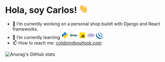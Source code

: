 # Hola, soy Carlos! <img src="img/wave.gif" width="30px">

- 🔭 I’m currently working on a personal shop buildt with Django and React frameworks.
- 🌱 I’m currently learning <img src="img/python.svg" width="5%"/> <img src="img/django.svg" width="5%"/> <img src="img/js.svg" width="5%"/> <img src="img/php.svg" width="5%"/> <img src="img/jquery.svg" width="5%"/>
- 📫 How to reach me: [colidom@outlook.com](mailto:colidom@outlook.com)

![Anurag's GitHub stats](https://github-readme-stats.vercel.app/api?username=colidom&show_icons=true)

<!--
**colidom/colidom** is a ✨ _special_ ✨ repository because its `README.md` (this file) appears on your GitHub profile.

Here are some ideas to get you started:

- 🔭 I’m currently working on ...
- 🌱 I’m currently learning ...
- 👯 I’m looking to collaborate on ...
- 🤔 I’m looking for help with ...
- 💬 Ask me about ...
- 📫 How to reach me: ...
- 😄 Pronouns: ...
- ⚡ Fun fact: ...
-->
